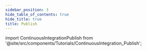 ```yaml
---
sidebar_position: 3
hide_table_of_contents: true
hide_title: true
title: Publish
---
```


<!-- # CI Publish -->

<!-- Custom component -->

import ContinuousIntegrationPublish from '@site/src/components/Tutorials/ContinuousIntegration_Publish';

<ContinuousIntegrationPublish />
